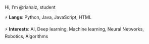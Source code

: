 Hi, I’m @riahalz, student

⚡ <b>Langs</b>: Python, Java, JavaScript, HTML

⚡ <b>Interests</b>: AI, Deep learning, Machine learning, Neural Networks, Robotics, Algorithms

<!---
riahalz/riahalz is a ✨ special ✨ repository because its `README.md` (this file) appears on your GitHub profile.
You can click the Preview link to take a look at your changes.
--->
